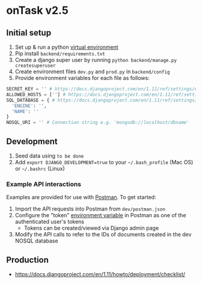 # onTask v2.5

## Initial setup
1. Set up & run a python [virtual environment](https://packaging.python.org/guides/installing-using-pip-and-virtualenv/)
2. Pip install `backend/requirements.txt`
3. Create a django super user by running `python backend/manage.py createsuperuser`
4. Create environment files `dev.py` and `prod.py` in `backend/config`
5. Provide environment variables for each file as follows:
```python
SECRET_KEY = '' # https://docs.djangoproject.com/en/1.11/ref/settings/#secret-key
ALLOWED_HOSTS = [''] # https://docs.djangoproject.com/en/1.11/ref/settings/#allowed-hosts
SQL_DATABASE = { # https://docs.djangoproject.com/en/1.11/ref/settings/#databases
  'ENGINE': '',
  'NAME': ''
}
NOSQL_URI = '' # Connection string e.g. 'mongodb://localhost/dbname'
```

## Development
1. Seed data using `to be done`
2. Add `export DJANGO_DEVELOPMENT=true` to your `~/.bash_profile` (Mac OS) or `~/.bashrc` (Linux)

### Example API interactions
Examples are provided for use with [Postman](https://www.getpostman.com/). To get started:
1. Import the API requests into Postman from `dev/postman.json`
2. Configure the "token" [environment variable](https://www.getpostman.com/docs/postman/environments_and_globals/manage_environments) in Postman as one of the authenticated user's tokens 
    - Tokens can be created/viewed via Django admin page
3. Modify the API calls to refer to the IDs of documents created in the dev NOSQL database


## Production
- https://docs.djangoproject.com/en/1.11/howto/deployment/checklist/
